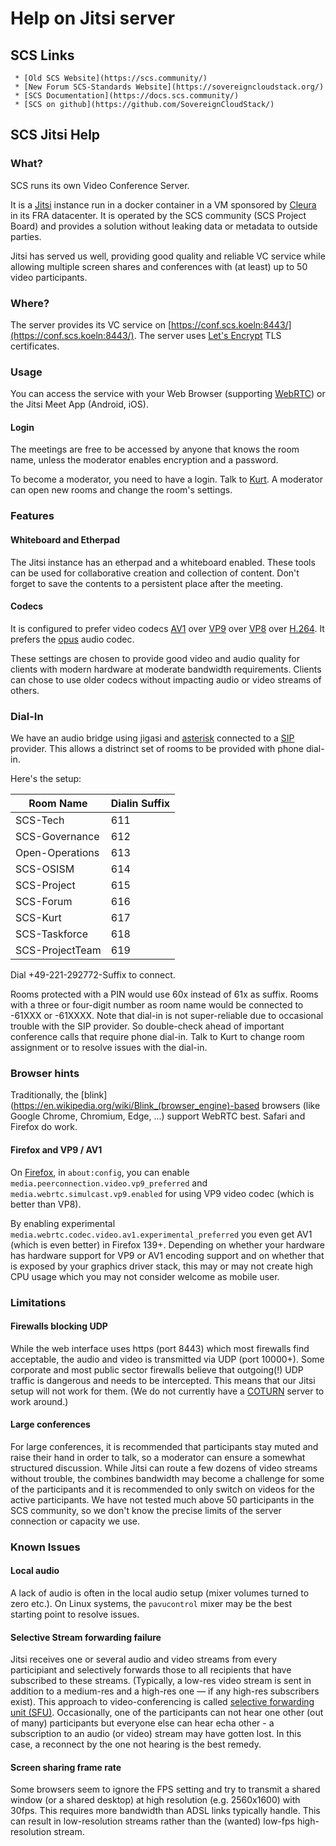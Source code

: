 # Help on Jitsi server

## SCS Links

     * [Old SCS Website](https://scs.community/)
     * [New Forum SCS-Standards Website](https://sovereigncloudstack.org/)
     * [SCS Documentation](https://docs.scs.community/)
     * [SCS on github](https://github.com/SovereignCloudStack/)

## SCS Jitsi Help

### What?

SCS runs its own Video Conference Server.

It is a [Jitsi](https://jitsi.org/) instance run in a docker container in a VM sponsored by
[Cleura](https://cleura.com) in its FRA datacenter.
It is operated by the SCS community (SCS Project Board) and provides a solution
without leaking data or metadata to outside parties.

Jitsi has served us well, providing good quality and reliable VC service while allowing
multiple screen shares and conferences with (at least) up to 50 video participants.

### Where?

The server provides its VC service on
[https://conf.scs.koeln:8443/](https://conf.scs.koeln:8443/).
The server uses [Let's Encrypt](letsencrypt.org) TLS certificates.

### Usage

You can access the service with your Web Browser (supporting [WebRTC](https://webrtc.org/))
or the Jitsi Meet App (Android, iOS).

#### Login

The meetings are free to be accessed by anyone that knows the room name, unless the
moderator enables encryption and a password.

To become a moderator, you need to have a login. Talk to [Kurt](https://scs.community/garloff).
A moderator can open new rooms and change the room's settings.

### Features

#### Whiteboard and Etherpad

The Jitsi instance has an etherpad and a whiteboard enabled.
These tools can be used for collaborative creation and collection of content.
Don't forget to save the contents to a persistent place after the meeting.</p>

#### Codecs

It is configured to prefer video codecs [AV1](https://en.wikipedia.org/wiki/AV1)
over [VP9](https://en.wikipedia.org/wiki/VP9)
over [VP8](https://en.wikipedia.org/wiki/VP8)
over [H.264](https://en.wikipedia.org/wiki/H.264/MPEG-4_AVC).
It prefers the [opus](https://opus-codec.org/) audio codec.

These settings are chosen to provide good video and audio quality for clients
with modern hardware at moderate bandwidth requirements.
Clients can chose to use older codecs without impacting audio or video streams
of others.

### Dial-In

We have an audio bridge using jigasi and [asterisk](https://www.asterisk.org/)
connected to a [SIP](https://en.wikipedia.org/wiki/Session_Initiation_Protocol) provider.
This allows a distrinct set of rooms to be provided with phone dial-in.

Here's the setup:

| Room Name       | Dialin Suffix |
| --------------- | ------------- |
| SCS-Tech        | 611           |
| SCS-Governance  | 612           |
| Open-Operations | 613           |
| SCS-OSISM       | 614           |
| SCS-Project     | 615           |
| SCS-Forum       | 616           |
| SCS-Kurt        | 617           |
| SCS-Taskforce   | 618           |
| SCS-ProjectTeam | 619           |

Dial +49-221-292772-Suffix to connect.

Rooms protected with a PIN would use 60x instead of 61x as suffix.
Rooms with a three or four-digit number as room name would be connected to -61XXX or -61XXXX.
Note that dial-in is not super-reliable due to occasional trouble with the SIP provider.
So double-check ahead of important conference calls that require phone dial-in. Talk to Kurt
to change room assignment or to resolve issues with the dial-in.

### Browser hints

Traditionally, the [blink](<https://en.wikipedia.org/wiki/Blink_(browser_engine)-based>
browsers (like Google Chrome, Chromium, Edge, ...) support WebRTC best.
Safari and Firefox do work.</p>

#### Firefox and VP9 / AV1

On [Firefox](https://www.mozilla.org), in `about:config`,
you can enable `media.peerconnection.video.vp9_preferred` and
`media.webrtc.simulcast.vp9.enabled` for using VP9 video codec (which is better than VP8).

By enabling experimental `media.webrtc.codec.video.av1.experimental_preferred` you even get AV1
(which is even better) in Firefox 139+. Depending on whether your hardware has hardware support for VP9
or AV1 encoding support and on whether that is exposed by your graphics driver stack, this may or may
not create high CPU usage which you may not consider welcome as mobile user.

### Limitations

#### Firewalls blocking UDP

While the web interface uses https (port 8443) which most firewalls find acceptable, the audio and
video is transmitted via UDP (port 10000+). Some corporate and most public sector firewalls believe
that outgoing(!) UDP traffic is dangerous and needs to be intercepted. This means that our Jitsi
setup will not work for them. (We do not currently have a [COTURN](https://github.com/coturn/coturn)
server to work around.)

#### Large conferences

For large conferences, it is recommended that participants stay muted and raise their hand
in order to talk, so a moderator can ensure a somewhat structured discussion. While Jitsi can route
a few dozens of video streams without trouble, the combines bandwidth may become a challenge for
some of the participants and it is recommended to only switch on videos for the active participants.
We have not tested much above 50 participants in the SCS community, so we don't know the precise limits
of the server connection or capacity we use.

### Known Issues

#### Local audio

A lack of audio is often in the local audio setup (mixer volumes turned to zero etc.).
On Linux systems, the `pavucontrol` mixer may be the best starting point to resolve issues.

#### Selective Stream forwarding failure

Jitsi receives one or several audio and video streams from every participiant and selectively
forwards those to all recipients that have subscribed to these streams. (Typically, a low-res video
stream is sent in addition to a medium-res and a high-res one — if any high-res subscribers exist).
This approach to video-conferencing is called
[selective forwarding unit (SFU)](https://bloggeek.me/webrtcglossary/sfu/).
Occasionally, one of the participants can not hear one other (out of many) participants but everyone
else can hear echa other - a subscription to an audio (or video) stream may have gotten lost.
In this case, a reconnect by the one not hearing is the best remedy.

#### Screen sharing frame rate

Some browsers seem to ignore the FPS setting and try to transmit a shared window (or a shared
desktop) at high resolution (e.g. 2560x1600) with 30fps. This requires more bandwidth than ADSL
links typically handle. This can result in low-resolution streams rather than the (wanted) low-fps
high-resolution stream.
